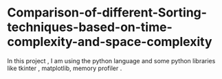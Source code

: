 # Comparison-of-different-Sorting-techniques-based-on-time-complexity-and-space-complexity
In this project , I am using the python language and some python libraries like tkinter , matplotlib, memory profiler .
